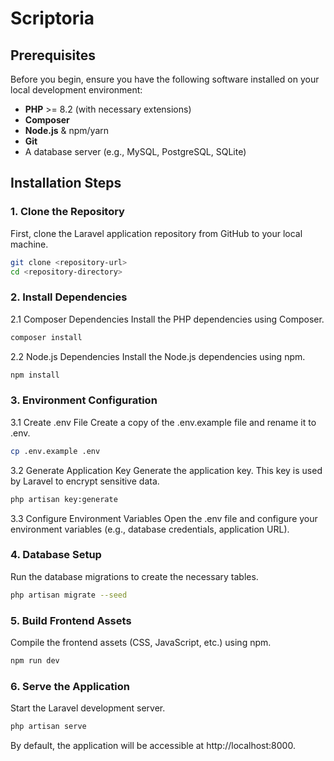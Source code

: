 # Scriptoria

## Prerequisites

Before you begin, ensure you have the following software installed on your local development environment:

- **PHP** >= 8.2 (with necessary extensions)
- **Composer**
- **Node.js** & npm/yarn
- **Git**
- A database server (e.g., MySQL, PostgreSQL, SQLite)

## Installation Steps

### 1. Clone the Repository
First, clone the Laravel application repository from GitHub to your local machine.

```bash
git clone <repository-url>
cd <repository-directory>
```
### 2. Install Dependencies
2.1 Composer Dependencies
Install the PHP dependencies using Composer. 
```bash
composer install
```

2.2 Node.js Dependencies
Install the Node.js dependencies using npm.

```bash
npm install
```

### 3. Environment Configuration
3.1 Create .env File
Create a copy of the .env.example file and rename it to .env.

```bash
cp .env.example .env
```

3.2 Generate Application Key
Generate the application key. This key is used by Laravel to encrypt sensitive data.

```bash
php artisan key:generate
```
3.3 Configure Environment Variables
Open the .env file and configure your environment variables (e.g., database credentials, application URL).

### 4. Database Setup
Run the database migrations to create the necessary tables.

```bash
php artisan migrate --seed
```

### 5. Build Frontend Assets
Compile the frontend assets (CSS, JavaScript, etc.) using npm.

```bash
npm run dev
```

### 6. Serve the Application
Start the Laravel development server.

```bash
php artisan serve
```
By default, the application will be accessible at http://localhost:8000.
